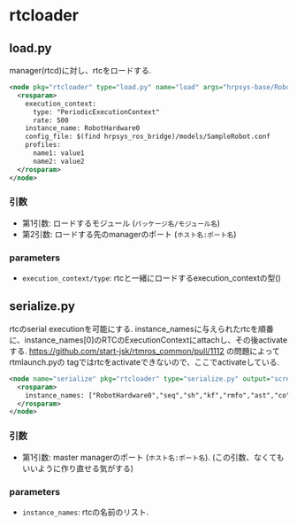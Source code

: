 # rtcloader

## load.py
manager(rtcd)に対し、rtcをロードする.

```xml
<node pkg="rtcloader" type="load.py" name="load" args="hrpsys-base/RobotHardware localhost:2810">
  <rosparam>
    execution_context:
      type: "PeriodicExecutionContext"
      rate: 500
    instance_name: RobotHardware0
    config_file: $(find hrpsys_ros_bridge)/models/SampleRobot.conf
    profiles:
      name1: value1
      name2: value2
  </rosparam>
</node>
```

### 引数
* 第1引数: ロードするモジュール (`パッケージ名/モジュール名`)
* 第2引数: ロードする先のmanagerのポート (`ホスト名:ポート名`)

### parameters
* `execution_context/type`: rtcと一緒にロードするexecution_contextの型()

## serialize.py
rtcのserial executionを可能にする. instance_namesに与えられたrtcを順番に、instance_names[0]のRTCのExecutionContextにattachし、その後activateする. https://github.com/start-jsk/rtmros_common/pull/1112 の問題によってrtmlaunch.pyの<rtactivate> tagではrtcをactivateできないので、ここでactivateしている.

```xml
<node name="serialize" pkg="rtcloader" type="serialize.py" output="screen" args="localhost:2810">
  <rosparam>
    instance_names: ["RobotHardware0","seq","sh","kf","rmfo","ast","co","el","log"]
  </rosparam>
</node>
```

### 引数
* 第1引数: master managerのポート (`ホスト名:ポート名`). (この引数、なくてもいいように作り直せる気がする)

### parameters
* `instance_names`: rtcの名前のリスト.
